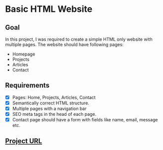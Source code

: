 # Basic HTML Website
## Goal
In this project, I was required to create a simple HTML only website with multiple pages. The website should have following pages:
<ul>
  <li>Homepage</li>
  <li>Projects</li>
  <li>Articles</li>
  <li>Contact</li>
</ul>

## Requirements

- [x] Pages: Home, Projects, Articles, Contact
- [x] Semantically correct HTML structure.
- [x] Multiple pages with a navigation bar
- [x] SEO meta tags in the head of each page.
- [x] Contact page should have a form with fields like name, email, message etc.

## <a href="https://roadmap.sh/projects/basic-html-website">Project URL</a>
